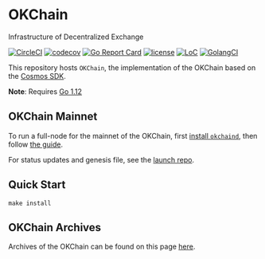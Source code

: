 # OKChain
Infrastructure of Decentralized Exchange

[![CircleCI](https://circleci.com/gh/okex/okchain/tree/master.svg?style=shield)](https://circleci.com/gh/okex/okchain/tree/master)
[![codecov](https://codecov.io/gh/okex/okchain/branch/master/graph/badge.svg)](https://codecov.io/gh/okex/okchain)
[![Go Report Card](https://goreportcard.com/badge/github.com/okex/okchain)](https://goreportcard.com/report/github.com/okex/okchain)
[![license](https://img.shields.io/github/license/okex/okchain.svg)](https://github.com/okex/okchain/blob/master/LICENSE)
[![LoC](https://tokei.rs/b1/github/okex/okchain)](https://github.com/okex/okchain)
[![GolangCI](https://golangci.com/badges/github.com/okex/okchain.svg)](https://golangci.com/r/github.com/okex/okchain)

This repository hosts `OKChain`, the implementation of the OKChain based on the [Cosmos SDK](https://github.com/cosmos/cosmos-sdk).

**Note**: Requires [Go 1.12](https://golang.org/dl/)

## OKChain Mainnet

To run a full-node for the mainnet of the OKChain, first [install `okchaind`](./docs/okchain-tutorials/installation.md), then follow [the guide](./docs/okchain-tutorials/join-mainnet.md).

For status updates and genesis file, see the [launch repo](https://github.com/okex/launch-okchain).

## Quick Start

```
make install
```

## OKChain Archives

Archives of the OKChain can be found on this page [here](./docs/resources/archives.md).

